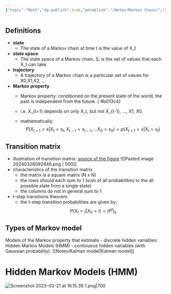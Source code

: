 ```yaml
---
{"topic":"Math","dg-publish":true,"permalink":"/Notes/Markov Chain/","dgPassFrontmatter":true,"noteIcon":""}
---
```


## Definitions
- **state**
	- The state of a Markov chain at time t is the value of X_t
- **state space**
	- The state space of a Markov chain, S, is the set of values that each X_t can take.
- **trajectory**
	- A trajectory of a Markov chain is a particular set of values for X0,X1,X2, ...
- **Markov property**
	- Markov property: conditioned on the present state of the world, the past is independent from the future.
{ #b013c4}

	- i.e. X_{t+1} depends on only X_t, but not X_{t-1}, ..., X1, X0.
	- mathematically: $$P(X_{t+1} = s | X_t=s_t, X_{t-1}=s_{t-1}, ... X_0=s_0) = p(X_{t+1}=s | X_t=s_t)$$
## Transition matrix
- illustration of transition matrix: [source of the figure](chrome-extension://efaidnbmnnnibpcajpcglclefindmkaj/https://www.stat.auckland.ac.nz/~fewster/325/notes/ch8.pdf)
![[Pasted image 20240328092446.png \| 500]]
- characteristics of the transition matrix
	- the matrix is a square matrix (N x N)
	- the rows should each sum to 1 (sum of all probabilities to the all possible state from a single state)
	- the columns do not in general sum to 1
- t-step transitions theorem
	- the t-step transition probabilities are given by: $$P(X_t=j | X_0=i) = (P^t)_{ij}$$
## Types of Markov model
Models of the Markov property that estimate 
	- discrete hidden variables:  Hidden Markov Models (HMM)
	- continuous hidden variables (with Gaussian probability): [[Notes/Kalman model\|Kalman model]]

# Hidden Markov Models (HMM)
![Screenshot 2023-03-21 at 16.15.39 1.png|700](/img/user/assets/images/Screenshot%202023-03-21%20at%2016.15.39%201.png)